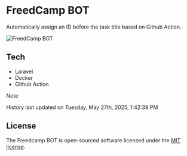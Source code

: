 # FreedCamp BOT

Automatically assign an ID before the task title based on Github Action.

![FreedCamp BOT](https://repository-images.githubusercontent.com/737932867/7d34798b-2680-471c-b089-a78a718d3d6a)

## Tech

- Laravel
- Docker
- Github Action

> [!NOTE]  
> History last updated on Tuesday, May 27th, 2025, 1:42:39 PM

## License

The Freedcamp BOT is open-sourced software licensed under the [MIT license](https://opensource.org/licenses/MIT).

